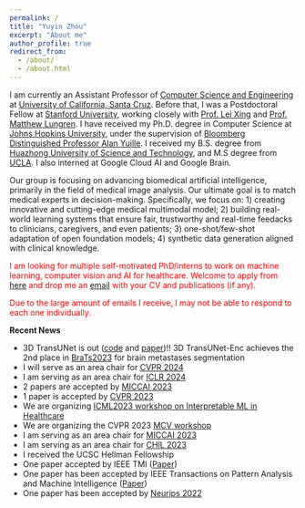 ```yaml
---
permalink: /
title: "Yuyin Zhou"
excerpt: "About me"
author_profile: true
redirect_from: 
  - /about/
  - /about.html
---
```


I am currently an Assistant Professor of [Computer Science and Engineering](https://engineering.ucsc.edu/departments/computer-science-and-engineering) at [University of California, Santa Cruz](https://www.ucsc.edu/). Before that, I was a Postdoctoral Fellow at [Stanford University](https://www.stanford.edu/), working closely with [Prof. Lei Xing](https://med.stanford.edu/xinglab.html) and [Prof. Matthew Lungren](https://profiles.stanford.edu/matthew-lungren). I have received my Ph.D. degree in Computer Science at [Johns Hopkins University](https://www.jhu.edu/), under the supervision of [Bloomberg Distinguished Professor Alan Yuille](http://www.cs.jhu.edu/~ayuille/). I received my B.S. degree from [Huazhong University of Science and Technology](https://en.wikipedia.org/wiki/Huazhong_University_of_Science_and_Technology), and M.S degree from [UCLA](https://www.ucla.edu/). I also interned at Google Cloud AI and Google Brain. 

Our group is focusing on advancing biomedical artificial intelligence, primarily in the field of medical image analysis. Our ultimate goal is to match medical experts in decision-making. Specifically, we focus on: 1) creating innovative and cutting-edge medical multimodal model; 2) building real-world learning systems that ensure fair, trustworthy and real-time feedacks to clinicians, caregivers, and even patients; 3) one-shot/few-shot adaptation of open foundation models; 4) synthetic data generation aligned with clinical knowledge.


<span style="color: red;">I am looking for multiple self-motivated PhD/interns to work on machine learning, computer vision and AI for healthcare. Welcome to apply from [here](https://grad.soe.ucsc.edu/admissions) and drop me an [email](mailto:yzhou284@ucsc.edu) with your CV and publications (if any). </span>

<span style="color: red;">Due to the large amount of emails I receive, I may not be able to respond to each one individually. </span>

**Recent News**
- 3D TransUNet is out ([code](https://github.com/Beckschen/3D-TransUNet/tree/main) and [paper](https://arxiv.org/abs/2310.07781))!! 3D TransUNet-Enc achieves the 2nd place in [BraTs2023](https://www.synapse.org/#!Synapse:syn51156910/wiki/622345) for brain metastases segmentation
- I will serve as an area chair for [CVPR 2024](https://cvpr.thecvf.com/)
- I am serving as an area chair for [ICLR 2024](https://iclr.cc/Conferences/2024)
- 2 papers are accepted by [MICCAI 2023](http://www.miccai.org/)
- 1 paper is accepted by [CVPR 2023](https://cvpr2023.thecvf.com/)
- We are organizing [ICML2023 workshop on Interpretable ML in Healthcare](https://sites.google.com/view/imlh2023/)
- We are organizing the CVPR 2023 [MCV workshop](https://sites.google.com/view/cvprmcv23/)
- I am serving as an area chair for [MICCAI 2023](http://www.miccai.org/)
- I am serving as an area chair for [CHIL 2023](https://www.chilconference.org/)
- I received the UCSC Hellman Fellowship
- One paper accepted by IEEE TMI ([Paper](https://arxiv.org/pdf/2205.08576.pdf))
- One paper has been accepted by IEEE Transactions on Pattern Analysis and Machine Intelligence ([Paper](https://ieeexplore.ieee.org/abstract/document/9906428))
- One paper has been accepted by [Neurips 2022](https://nips.cc/)
